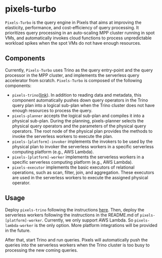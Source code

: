 # pixels-turbo

`Pixels-Turbo` is the query engine in Pixels that aims at improving the elasticity, performance, and cost-efficiency of
query processing. 
It prioritizes query processing in an auto-scaling MPP cluster running in spot VMs,
and automatically invokes cloud functions to process unpredictable workload spikes when the spot VMs do not have
enough resources.

## Components
Currently, `Pixels-Turbo` uses Trino as the query entry-point and the query processor in the MPP cluster, 
and implements the serverless query accelerator from scratch.
`Pixels-Turbo` is composed of the following components:
- `pixels-trino`([link](https://github.com/pixelsdb/pixels-trino)). In addition to reading data and metadata, 
this component automatically pushes down query operators in the Trino query plan into a logical sub-plan when the Trino cluster
does not have enough resources to process the query.
- `pixels-planner` accepts the logical sub-plan and compiles it into a physical sub-plan. During the planning, pixels-planner
selects the physical query operators and the parameters of the physical query operators. The root node of the 
physical plan provides the methods to invoke the serverless workers to execute the plan.
- `pixels-[platform]-invoker` implements the invokers to be used by the physical plan to invoker the serverless workers in a 
specific serverless computing platform (e.g., AWS Lambda).
- `pixels-[platform]-worker` implements the serverless workers in a specific serverless computing platform (e.g., AWS Lambda).
- `pixels-executor` implements the basic executors of relational operations, such as scan, filter, join, and aggregation.
These executors are used in the serverless workers to execute the assigned physical operator.

## Usage

Deploy `pixels-trino` following the instructions [here](https://github.com/pixelsdb/pixels#installation-in-aws).
Then, deploy the serverless workers following the instructions in the README.md of `pixels-[platform]-worker`.
Currently, we only support AWS Lambda. So `pixels-lambda-worker` is the only option. More platform integrations
will be provided in the future.

After that, start Trino and run queries. Pixels will automatically push the queries into the serverless workers when the Trino
cluster is too busy to processing the new coming queries.
